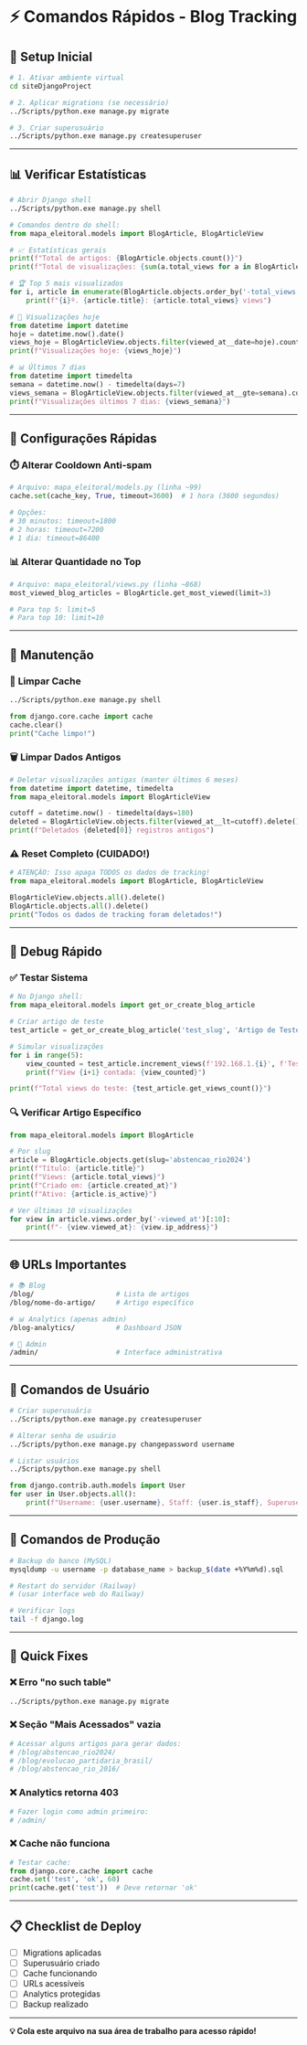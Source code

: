 # ⚡ Comandos Rápidos - Blog Tracking

## 🚀 **Setup Inicial**

```bash
# 1. Ativar ambiente virtual
cd siteDjangoProject

# 2. Aplicar migrations (se necessário)
../Scripts/python.exe manage.py migrate

# 3. Criar superusuário
../Scripts/python.exe manage.py createsuperuser
```

---

## 📊 **Verificar Estatísticas**

```bash
# Abrir Django shell
../Scripts/python.exe manage.py shell
```

```python
# Comandos dentro do shell:
from mapa_eleitoral.models import BlogArticle, BlogArticleView

# 📈 Estatísticas gerais
print(f"Total de artigos: {BlogArticle.objects.count()}")
print(f"Total de visualizações: {sum(a.total_views for a in BlogArticle.objects.all())}")

# 🏆 Top 5 mais visualizados
for i, article in enumerate(BlogArticle.objects.order_by('-total_views')[:5], 1):
    print(f"{i}º. {article.title}: {article.total_views} views")

# 📅 Visualizações hoje
from datetime import datetime
hoje = datetime.now().date()
views_hoje = BlogArticleView.objects.filter(viewed_at__date=hoje).count()
print(f"Visualizações hoje: {views_hoje}")

# 📊 Últimos 7 dias
from datetime import timedelta
semana = datetime.now() - timedelta(days=7)
views_semana = BlogArticleView.objects.filter(viewed_at__gte=semana).count()
print(f"Visualizações últimos 7 dias: {views_semana}")
```

---

## 🔧 **Configurações Rápidas**

### ⏱️ **Alterar Cooldown Anti-spam**

```python
# Arquivo: mapa_eleitoral/models.py (linha ~99)
cache.set(cache_key, True, timeout=3600)  # 1 hora (3600 segundos)

# Opções:
# 30 minutos: timeout=1800
# 2 horas: timeout=7200  
# 1 dia: timeout=86400
```

### 📊 **Alterar Quantidade no Top**

```python
# Arquivo: mapa_eleitoral/views.py (linha ~868)
most_viewed_blog_articles = BlogArticle.get_most_viewed(limit=3)

# Para top 5: limit=5
# Para top 10: limit=10
```

---

## 🧹 **Manutenção**

### 🔄 **Limpar Cache**

```bash
../Scripts/python.exe manage.py shell
```

```python
from django.core.cache import cache
cache.clear()
print("Cache limpo!")
```

### 🗑️ **Limpar Dados Antigos**

```python
# Deletar visualizações antigas (manter últimos 6 meses)
from datetime import datetime, timedelta
from mapa_eleitoral.models import BlogArticleView

cutoff = datetime.now() - timedelta(days=180)
deleted = BlogArticleView.objects.filter(viewed_at__lt=cutoff).delete()
print(f"Deletados {deleted[0]} registros antigos")
```

### ⚠️ **Reset Completo (CUIDADO!)**

```python
# ATENÇÃO: Isso apaga TODOS os dados de tracking!
from mapa_eleitoral.models import BlogArticle, BlogArticleView

BlogArticleView.objects.all().delete()
BlogArticle.objects.all().delete()
print("Todos os dados de tracking foram deletados!")
```

---

## 🐛 **Debug Rápido**

### ✅ **Testar Sistema**

```python
# No Django shell:
from mapa_eleitoral.models import get_or_create_blog_article

# Criar artigo de teste
test_article = get_or_create_blog_article('test_slug', 'Artigo de Teste')

# Simular visualizações
for i in range(5):
    view_counted = test_article.increment_views(f'192.168.1.{i}', f'TestBrowser/{i}')
    print(f"View {i+1} contada: {view_counted}")

print(f"Total views do teste: {test_article.get_views_count()}")
```

### 🔍 **Verificar Artigo Específico**

```python
from mapa_eleitoral.models import BlogArticle

# Por slug
article = BlogArticle.objects.get(slug='abstencao_rio2024')
print(f"Título: {article.title}")
print(f"Views: {article.total_views}")
print(f"Criado em: {article.created_at}")
print(f"Ativo: {article.is_active}")

# Ver últimas 10 visualizações
for view in article.views.order_by('-viewed_at')[:10]:
    print(f"- {view.viewed_at}: {view.ip_address}")
```

---

## 🌐 **URLs Importantes**

```bash
# 📚 Blog
/blog/                    # Lista de artigos
/blog/nome-do-artigo/     # Artigo específico

# 📊 Analytics (apenas admin)
/blog-analytics/          # Dashboard JSON

# 👤 Admin
/admin/                   # Interface administrativa
```

---

## 🔐 **Comandos de Usuário**

```bash
# Criar superusuário
../Scripts/python.exe manage.py createsuperuser

# Alterar senha de usuário
../Scripts/python.exe manage.py changepassword username

# Listar usuários
../Scripts/python.exe manage.py shell
```

```python
from django.contrib.auth.models import User
for user in User.objects.all():
    print(f"Username: {user.username}, Staff: {user.is_staff}, Superuser: {user.is_superuser}")
```

---

## 📱 **Comandos de Produção**

```bash
# Backup do banco (MySQL)
mysqldump -u username -p database_name > backup_$(date +%Y%m%d).sql

# Restart do servidor (Railway)
# (usar interface web do Railway)

# Verificar logs
tail -f django.log
```

---

## 🎯 **Quick Fixes**

### ❌ **Erro "no such table"**
```bash
../Scripts/python.exe manage.py migrate
```

### ❌ **Seção "Mais Acessados" vazia**
```python
# Acessar alguns artigos para gerar dados:
# /blog/abstencao_rio2024/
# /blog/evolucao_partidaria_brasil/
# /blog/abstencao_rio_2016/
```

### ❌ **Analytics retorna 403**
```bash
# Fazer login como admin primeiro:
# /admin/
```

### ❌ **Cache não funciona**
```python
# Testar cache:
from django.core.cache import cache
cache.set('test', 'ok', 60)
print(cache.get('test'))  # Deve retornar 'ok'
```

---

## 📋 **Checklist de Deploy**

- [ ] Migrations aplicadas
- [ ] Superusuário criado  
- [ ] Cache funcionando
- [ ] URLs acessíveis
- [ ] Analytics protegidas
- [ ] Backup realizado

---

**💡 Cola este arquivo na sua área de trabalho para acesso rápido!**